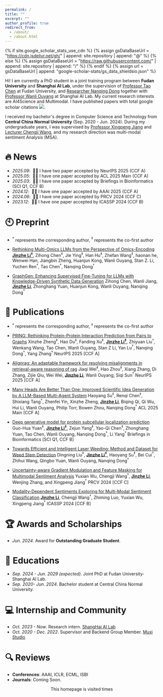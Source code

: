 ```yaml
---
permalink: /
title: ""
excerpt: ""
author_profile: true
redirect_from: 
  - /about/
  - /about.html
---
```


{% if site.google_scholar_stats_use_cdn %}
{% assign gsDataBaseUrl = "https://cdn.jsdelivr.net/gh/" | append: site.repository | append: "@" %}
{% else %}
{% assign gsDataBaseUrl = "https://raw.githubusercontent.com/" | append: site.repository | append: "/" %}
{% endif %}
{% assign url = gsDataBaseUrl | append: "google-scholar-stats/gs_data_shieldsio.json" %}

<span class='anchor' id='about-me'></span>

Hi! I am currently a PhD student in a joint training program between **Fudan University** and **Shanghai AI Lab**, under the supervision of [Professor Tao Chen](http://www.it.fudan.edu.cn/Data/View/2989) at Fudan University, and [Researcher Nanqing Dong](https://scholar.google.com/citations?user=0DX2YsQAAAAJ&hl=en) together with [Professor Wanli Ouyang](https://wlouyang.github.io/) at Shanghai AI Lab. My current research interests are AI4Science and Multimodal. 
I have published papers with total google scholar citations <a href='https://scholar.google.com/citations?user=gShUHBAAAAAJ'><img src="https://img.shields.io/endpoint?url={{ url | url_encode }}&logo=Google%20Scholar&labelColor=f6f6f6&color=9cf&style=flat&label=citations"></a>.

I received my bachelor's degree in Computer Science and Technology from **Central China Normal University** (Sep. 2020 - Jun. 2024). During my undergraduate years, I was supervised by [Professor Xingpeng Jiang](http://cs.ccnu.edu.cn/info/1097/2097.htm) and [Lecturer Chengji Wang](http://cs.ccnu.edu.cn/info/1097/2753.htm), and my research direction was multi-modal sentiment Analysis (MSA).


# 🔥 News
- *2025.09*: &nbsp;🎉🎉 I have two paper accepted by NeurIPS 2025 (CCF A)
- *2025.05*: &nbsp;🎉🎉 I have one paper accepted by ACL 2025 Main (CCF A)
- *2025.03*: &nbsp;🎉🎉 I have one paper accepted by Briefings in Bioinformatics (SCI Q1, CCF B)
- *2024.12*: &nbsp;🎉🎉 I have one paper accepted by AAAI 2025 (CCF A)
- *2024.06*: &nbsp;🎉🎉 I have one paper accepted by PRCV 2024 (CCF C)
- *2023.12*: &nbsp;🎉🎉 I have one paper accepted by ICASSP 2024 (CCF B)

# 🕙 Preprint

- $^{\dagger}$ represents the corresponding author, $^{\ddagger}$ represents the co-first author

- [Rethinking Multi-Omics LLMs from the Perspective of Omics-Encoding](https://iclr.cc/) **<u>Jinzhe Li$^{\ddagger}$</u>**, Zihong Chen$^{\ddagger}$, Jie Ying$^{\ddagger}$, Han Hu$^{\ddagger}$, Zhefan Wang$^{\ddagger}$, haonan he, Wenwei Han, Jiangbin Zheng, Huanjun Kong, Wanli Ouyang, Stan Z. Li, Yuchen Ren$^{\dagger}$, Tao Chen$^{\dagger}$, Nanqing Dong$^{\dagger}$

- [GraphGen: Enhancing Supervised Fine-Tuning for LLMs with Knowledge-Driven Synthetic Data Generation](https://arxiv.org/pdf/2505.20416?) Zihong Chen, Wanli Jiang, **<u>Jinzhe Li</u>**, Zhonghang Yuan, Huanjun Kong, Wanli Ouyang, Nanqing Dong$^{\dagger}$

# 📝 Publications 

- $^{\dagger}$ represents the corresponding author, $^{\ddagger}$ represents the co-first author

- [PRING: Rethinking Protein-Protein Interaction Prediction from Pairs to Graphs](https://arxiv.org/pdf/2507.05101?) Xinzhe Zheng$^{\ddagger}$, Hao Du$^{\ddagger}$, Fanding Xu$^{\ddagger}$, **<u>Jinzhe Li$^{\ddagger}$</u>**, Zhiyuan Liu$^{\dagger}$, Wenkang Wang, Tao Chen, Wanli Ouyang, Stan Z Li, Yan Lu$^{\dagger}$, Nanqing Dong$^{\dagger}$, Yang Zhang$^{\dagger}$ NeurIPS 2025 [CCF A]

- [Alignrag: An adaptable framework for resolving misalignments in retrieval-aware reasoning of rag](https://arxiv.org/pdf/2504.14858) Jiaqi Wei$^{\ddagger}$, Hao Zhou$^{\ddagger}$, Xiang Zhang, Di Zhang, Zijie Qiu, Wei Wei, **<u>Jinzhe Li</u>**, Wanli Ouyang, Siqi Sun$^{\dagger}$ NeurIPS 2025 [CCF A]

- [Many Heads Are Better Than One: Improved Scientific Idea Generation by A LLM-Based Multi-Agent System](https://aclanthology.org/2025.acl-long.1368/) Haoyang Su$^{\ddagger}$, Renqi Chen$^{\ddagger}$, Shixiang Tang$^{\dagger}$, Zhenfei Yin, Xinzhe Zheng, **<u>Jinzhe Li</u>**, Biqing Qi, Qi Wu, Hui Li, Wanli Ouyang, Philip Torr, Bowen Zhou, Nanqing Dong$^{\dagger}$ ACL 2025 Main [CCF A]

- [Deep generative model for protein subcellular localization prediction](https://academic.oup.com/bib/article/26/2/bbaf152/8110879) Guo-Hua Yuan$^{\ddagger}$, **<u>Jinzhe Li$^{\ddagger}$</u>**, Zejun Yang$^{\ddagger}$, Yao-Qi Chen$^{\ddagger}$, Zhonghang Yuan, Tao Chen, Wanli Ouyang, Nanqing Dong$^{\dagger}$, Li Yang$^{\dagger}$ Briefings in Bioinformatics [SCI Q1, CCF B]

- [Towards Efficient and Intelligent Laser Weeding: Method and Dataset for Weed Stem Detection](https://ojs.aaai.org/index.php/AAAI/article/view/35040) Dingning Liu$^{\ddagger}$, **<u>Jinzhe Li$^{\ddagger}$</u>**, Haoyang Su$^{\ddagger}$, Bei Cui$^{\dagger}$, Zhihui Wang, Qingbo Yuan, Wanli Ouyang, Nanqing Dong$^{\dagger}$

- [Uncertainty-aware Gradient Modulation and Feature Masking for Multimodal Sentiment Analysis](https://link.springer.com/chapter/10.1007/978-981-97-8795-1_22) Yuxian Wu, Chengji Wang$^{\dagger}$, **<u>Jinzhe Li</u>**, Wenjing Zhang, and Xingpeng Jiang$^{\dagger}$ PRCV 2024 [CCF C]

- [Modality-Dependent Sentiments Exploring for Multi-Modal Sentiment Classification](https://ieeexplore.ieee.org/abstract/document/10445820) **<u>Jinzhe Li</u>**, Chengji Wang$^{\dagger}$, Zhiming Luo, Yuxian Wu, Xingpeng Jiang$^{\dagger}$ ICASSP 2024 [CCF B]

# 🏆 Awards and Scholarships
- *Jun. 2024*. Award for **Outstanding Graduate Student**.

# 📖 Educations
- *Sep. 2024 - Jun. 2029 (expected)*. Joint PhD at Fudan University-Shanghai AI Lab.
- *Sep. 2020- Jun. 2024*. Bachelor student at Central China Normal University.

# 💻 Internship and Community
- *Oct. 2023 - Now*. Research intern. [ShangHai AI Lab](https://www.shlab.org.cn/)
- *Oct. 2020 - Dec. 2022*. Supervisor and Backend Group Member. [Muxi Studio](https://muxi-tech.xyz/) 

# 🔍 Reviews
- **Conferences**: AAAI, ICLR, ECML, ISBI
- **Journals**: Coming Soon.

<div align="center">
<script async src="//busuanzi.ibruce.info/busuanzi/2.3/busuanzi.pure.mini.js"></script>
This homepage is visited <font color="purple" size="5"><span id="busuanzi_value_site_pv"></span></font> times
</div>

<div>

<script>
async function fetchLastCommitTime() {
    const owner = 'royal-dargon';
    const repo = 'royal-dargon.github.io';
    const url = `https://api.github.com/repos/${owner}/${repo}/commits`;
    try {
        const response = await fetch(url);
        if (!response.ok) {
            throw new Error(`Failed to fetch data from GitHub: ${response.statusText}`);
        }
        const data = await response.json();
        const lastCommitDate = new Date(data[0].commit.committer.date);
        document.getElementById('lastCommitTime').textContent = `Last Updated in ${lastCommitDate.toLocaleDateString()}`;
    } catch (error) {
        console.error('Error fetching commit time:', error);
        // document.getElementById('lastCommitTime').textContent = 'Failed to fetch commit time.';
    }
}
fetchLastCommitTime();
</script>
</div>



